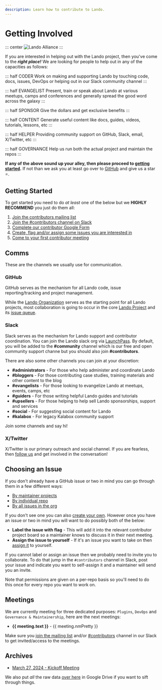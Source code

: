 ```yaml
---
description: Learn how to contribute to Lando.
---
```


# Getting Involved

::: center
![Lando Alliance](https://lando.dev/images/lando-alliance.png)
:::

If you are interested in helping out with the Lando project, then you've come to the _**right place!**_ We are looking for people to help out in any of the capacities as follows:

::: half CODER
Work on making and supporting Lando by touching code, docs, issues, DevOps or helping out in our Slack community channel
:::

::: half EVANGELIST
Present, train or speak about Lando at various meetups, camps and conferences and generally spread the good word across the galaxy
:::

::: half SPONSOR
Give the dollars and get exclusive benefits
:::

::: half CONTENT
Generate useful content like docs, guides, videos, tutorials, lessons, etc
:::

::: half HELPER
Providing community support on GitHub, Slack, email, X/Twitter, etc
:::

::: half GOVERNANCE
Help us run both the actual project and maintain the repos
:::

**If any of the above sound up your alley, then please proceed to [getting started](#getting-started).** If not than we ask you at least go over to [GitHub](https://github.com/lando/lando) and give us a star :star:.

## Getting Started

To get started you need to do _at least_ one of the below but we **HIGHLY RECOMMEND** you just do them all:

1. [Join the contributors mailing list](https://dev.us12.list-manage.com/subscribe?u=59874b4d6910fa65e724a4648&id=613837077f)
2. [Join the #contributors channel on Slack](#slack)
3. [Complete our contributor Google Form](https://docs.google.com/forms/d/1vdDhmHqg7lS540eCrMR4MQO6DT4nfAsl-z8JRcnnmSI)
4. [Create, flag and/or assign some issues you are interested in](#choosing-an-issue)
5. [Come to your first contributor meeting](#meetings)

## Comms

These are the channels we usually use for communication.

### GitHub

GitHub serves as the mechanism for all Lando code, issue reporting/tracking and project management.

While the [Lando Organization](https://github.com/lando) serves as the starting point for all Lando projects, most collaboration is going to occur in the core [Lando Project](https://github.com/lando/lando) and its [issue queue](https://github.com/lando/lando/issues).

### Slack

Slack serves as the mechanism for Lando support and contributor coordination. You can join the Lando slack org via [LaunchPass](https://www.launchpass.com/devwithlando). By default, you will be added to the **#community** channel which is our free and open community support channe but you should also join **#contributors**.

There are also some other channels you can join at your discretion:

  * **#administrators** - For those who help administer and coordinate Lando
  * **#bloggers** - For those contributing case studies, training materials and other content to the blog
  * **#evangelists** - For those looking to evangelize Lando at meetups, events, camps, etc
  * **#guiders** - For those writing helpful Lando guides and tutorials
  * **#upsellers** - For those helping to help sell Lando sponsorships, support and services
  * **#social** - For suggesting social content for Lando
  * **#kalabox** - For legacy Kalabox community support

Join some channels and say hi!

### X/Twitter

X/Twitter is our primary outreach and social channel. If you are fearless, then [follow us](https://twitter.com/devwithlando) and get involved in the conversation!

## Choosing an Issue

If you don't already have a GitHub issue or two in mind you can go through them in a few different ways:

* [By maintainer projects](https://github.com/orgs/lando/projects)
* [By individual repo](https://github.com/orgs/lando/repositories)
* [By all issues in the org](https://github.com/issues?q=is:open+is:issue+org:lando)

If you don't see one you can also [create your own](https://github.com/lando/lando/issues/new/choose). However once you have an issue or two in mind you will want to do possibly both of the below:

* **Label the issue with <Badge type="flag">flag</Badge>** - This will add it into the relevant contributor project board so a maintainer knows to discuss it in their next meeting.
* **Assign the issue to yourself** - If it's an issue you want to take on then [assign it](https://docs.github.com/en/issues/tracking-your-work-with-issues/using-issues/assigning-issues-and-pull-requests-to-other-github-users) to yourself.

If you cannot label or assign an issue then we probably need to invite you to collaborate. To do that jump in the `#contributors` channel in Slack, post your issue and indicate you want to self-assign it and a maintainer will send you an invite.

Note that permissions are given on a per-repo basis so you'll need to do this once for every repo you want to work on.

## Meetings

We are currently meeting for three dedicated purposes: `Plugins`, `DevOps` and `Governance & Maintainership`, here are the next meetings:

<ul>
  <li
    v-for="meeting in getMeetings(meetings)"
    :key="meeting.first"
  >
    <strong>{{ meeting.text }}</strong> - {{ meeting.nmPretty }}
  </li>
</ul>

Make sure you [join the mailing list](https://dev.us12.list-manage.com/subscribe?u=59874b4d6910fa65e724a4648&id=613837077f) and/or [#contributors](#slack) channel in our Slack to get invited/access to the meetings.

## Archives

* [March 27, 2024 - Kickoff Meeting](./kickoff-meeting-3-27-2024.md)

We also put _all_ the raw data [over here](https://drive.google.com/drive/folders/1O9kO9or7vRRMUfb4L88K0yWTE6uZ5jwd) in Google Drive if you want to sift through things.

<script setup>

const now = Date.now();
const week = 604800000;
const delay = 7200000;

// meeting start dates in UTC ms timestamps
const meetings = [
  {text: 'Plugins', first: 1712073600000, period: 2},
  {text: 'DevOps', first: 1712678400000, period: 2},
  {text: 'Governance & Maintainership'},
];

const getMeetings = (items = meetings) => {
  return meetings
    .map(item => {
      item.nm = item.first ? new Date(nextMeeting(item.first, item.period)) : undefined;
      item.nmPretty = item.nm ? prettyDate(item.nm) : 'TBD';
      return item;
    })
    .sort((a, b) => {
      if (!a.first) return 1;
      else return b.first - a.first;
    });
}

const nextMeeting = (first, period = 2) => {
  // if first meeting is in the future then just return
  if (now - first < 0) return first;
  // otherwise give us the next meeting but give a delay of two hours
  const multiplier = Math.ceil((((now - first) / (week * period)) - delay / (week * period)));
  // return the next meeting
  return first + (multiplier * period * week);
};

const prettyDate = (
  date = new Date(),
  {
    weekday = 'long',
    year = 'numeric',
    month = 'long',
    day = 'numeric',
    timeZoneName = 'short'
  } = {}) => {
  return `${date.toLocaleDateString(undefined, {weekday, year, month, day})} @ ${date.toLocaleTimeString(undefined, {timeZoneName})}`;
};


</script>

<style>
.VPBadge.flag {
  background-color: rgb(219, 39, 119);
  color: #fff;
  border-width: 1px;
  border-style: solid;
  border-color: rgba(208, 215, 222, 0.7);
  font-family: -apple-system, "system-ui", "Segoe UI", "Noto Sans", Helvetica, Arial, sans-serif, "Apple Color Emoji", "Segoe UI Emoji";
  font-size: 12px;
  font-weight: 800;
}
</style>
